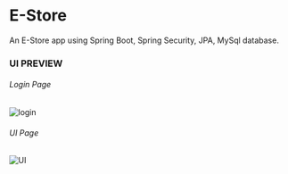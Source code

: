 # E-Store
An E-Store app using Spring Boot, Spring Security, JPA, MySql database.

### UI PREVIEW
###### Login Page
![login]()
###### UI Page
![UI](./UI_Preview/ui.png)
